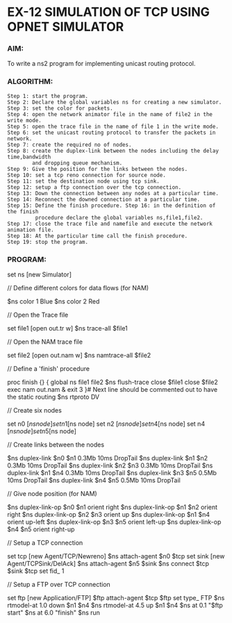 # EX-12 SIMULATION OF TCP USING OPNET SIMULATOR
### AIM:
To write a ns2 program for implementing unicast routing protocol.

### ALGORITHM:
```
Step 1: start the program.
Step 2: Declare the global variables ns for creating a new simulator.
Step 3: set the color for packets.
Step 4: open the network animator file in the name of file2 in the write mode.
Step 5: open the trace file in the name of file 1 in the write mode.
Step 6: set the unicast routing protocol to transfer the packets in network.
Step 7: create the required no of nodes.
Step 8: create the duplex-link between the nodes including the delay time,bandwidth
        and dropping queue mechanism.
Step 9: Give the position for the links between the nodes.
Step 10: set a tcp reno connection for source node.
Step 11: set the destination node using tcp sink.
Step 12: setup a ftp connection over the tcp connection.
Step 13: Down the connection between any nodes at a particular time.
Step 14: Reconnect the downed connection at a particular time.
Step 15: Define the finish procedure. Step 16: in the definition of the finish 
         procedure declare the global variables ns,file1,file2.
Step 17: close the trace file and namefile and execute the network animation file.
Step 18: At the particular time call the finish procedure.
Step 19: stop the program.
```
### PROGRAM:

set ns [new Simulator]

// Define different colors for data flows (for NAM)

$ns color 1 Blue $ns color 2 Red

// Open the Trace file

set file1 [open out.tr w] $ns trace-all $file1

// Open the NAM trace file

set file2 [open out.nam w] $ns namtrace-all $file2

// Define a 'finish' procedure

proc finish {} { global ns file1 file2 $ns flush-trace close $file1 close $file2 exec nam out.nam & exit 3 }# Next line should be commented out to have the static routing $ns rtproto DV

// Create six nodes

set n0 [$ns node] set n1 [$ns node] set n2 [$ns node] set n4 [$ns node] set n4 [$ns node] set n5 [$ns node]

// Create links between the nodes

$ns duplex-link $n0 $n1 0.3Mb 10ms DropTail $ns duplex-link $n1 $n2 0.3Mb 10ms DropTail $ns duplex-link $n2 $n3 0.3Mb 10ms DropTail $ns duplex-link $n1 $n4 0.3Mb 10ms DropTail $ns duplex-link $n3 $n5 0.5Mb 10ms DropTail $ns duplex-link $n4 $n5 0.5Mb 10ms DropTail

// Give node position (for NAM)

$ns duplex-link-op $n0 $n1 orient right $ns duplex-link-op $n1 $n2 orient right $ns duplex-link-op $n2 $n3 orient up $ns duplex-link-op $n1 $n4 orient up-left $ns duplex-link-op $n3 $n5 orient left-up $ns duplex-link-op $n4 $n5 orient right-up

// Setup a TCP connection

set tcp [new Agent/TCP/Newreno] $ns attach-agent $n0 $tcp set sink [new Agent/TCPSink/DelAck] $ns attach-agent $n5 $sink $ns connect $tcp $sink $tcp set fid_ 1

// Setup a FTP over TCP connection

set ftp [new Application/FTP] $ftp attach-agent $tcp $ftp set type_ FTP $ns rtmodel-at 1.0 down $n1 $n4 $ns rtmodel-at 4.5 up $n1 $n4 $ns at 0.1 "$ftp start" $ns at 6.0 "finish" $ns run

